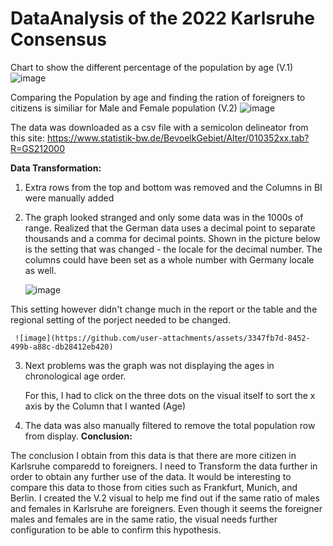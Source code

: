 # DataAnalysis of the 2022 Karlsruhe Consensus

Chart to show the different percentage of the population by age (V.1)
![image](https://github.com/user-attachments/assets/7b63127c-1ec3-42e1-a901-0163029a7718)

Comparing the Population by age and finding the ration of foreigners to citizens is similiar for Male and Female population (V.2)
![image](https://github.com/user-attachments/assets/1b46f78b-638c-447b-b7ea-1a9f01b8ad37)

The data was downloaded as a csv file with a semicolon delineator from this site: https://www.statistik-bw.de/BevoelkGebiet/Alter/010352xx.tab?R=GS212000

**Data Transformation:**

1. Extra rows from the top and bottom was removed and the Columns in BI were manually added

2. The graph looked stranged and only some data was in the 1000s of range. Realized that the German data uses a decimal point to separate thousands and a comma for decimal points.
Shown in the picture below is the setting that was changed - the locale for the decimal number. The columns could have been set as a whole number with Germany locale as well.

     ![image](https://github.com/user-attachments/assets/31c0a987-24d5-4fff-ba18-09ea8524dabb)

This setting however didn't change much in the report or the table and the regional setting of the porject needed to be changed.

     ![image](https://github.com/user-attachments/assets/3347fb7d-8452-499b-a88c-db28412eb420)

3. Next problems was the graph was not displaying the ages in chronological age order.

     For this, I had to click on the three dots on the visual itself to sort the x axis by the Column that I wanted (Age)
4. The data was also manually filtered to remove the total population row from display.
**Conclusion:**

The conclusion I obtain from this data is that there are more citizen in Karlsruhe comparedd to foreigners. I need to Transform the data further in order to obtain any further use of the data. 
It would be interesting to compare this data to those from cities such as Frankfurt, Munich, and Berlin. I created the V.2 visual to help me find out if the same ratio of  males and females in Karlsruhe are foreigners. Even though it seems the foreigner males and females are in the same ratio, the visual needs further configuration to be able to confirm this hypothesis. 
